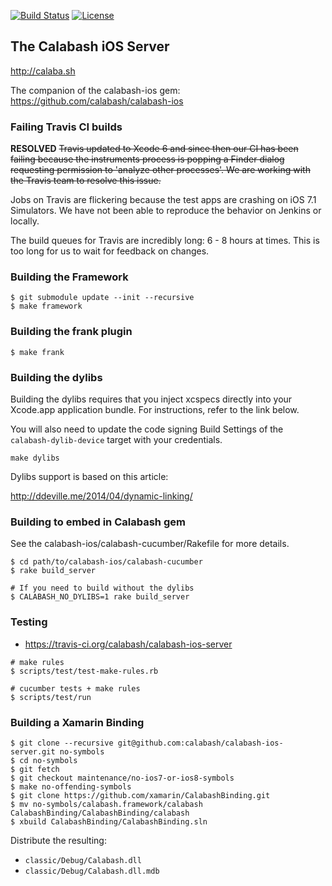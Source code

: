 [![Build Status](https://travis-ci.org/calabash/calabash-ios-server.svg?branch=master)](https://travis-ci.org/calabash/calabash-ios-server)
 [![License](https://go-shields.herokuapp.com/license-Eclipse-blue.png)](http://opensource.org/licenses/EPL-1.0)

## The Calabash iOS Server

http://calaba.sh

The companion of the calabash-ios gem:  https://github.com/calabash/calabash-ios

### Failing Travis CI builds

**RESOLVED** ~~Travis updated to Xcode 6 and since then our CI has been failing because the instruments process is popping a Finder dialog requesting permission to 'analyze other processes'.  We are working with the Travis team to resolve this issue.~~

Jobs on Travis are flickering because the test apps are crashing on iOS 7.1 Simulators.  We have not been able to reproduce the behavior on Jenkins or locally.

The build queues for Travis are incredibly long:  6 - 8 hours at times.  This is too long for us to wait for feedback on changes.

### Building the Framework

```
$ git submodule update --init --recursive
$ make framework
```

### Building the frank plugin

```
$ make frank
```

### Building the dylibs

Building the dylibs requires that you inject xcspecs directly into your Xcode.app application bundle.  For instructions, refer to the link below.

You will also need to update the code signing Build Settings of the `calabash-dylib-device` target with your credentials.

```
make dylibs
```

Dylibs support is based on this article:

http://ddeville.me/2014/04/dynamic-linking/

### Building to embed in Calabash gem

See the calabash-ios/calabash-cucumber/Rakefile for more details.

```
$ cd path/to/calabash-ios/calabash-cucumber
$ rake build_server

# If you need to build without the dylibs
$ CALABASH_NO_DYLIBS=1 rake build_server
```

### Testing

* https://travis-ci.org/calabash/calabash-ios-server

```
# make rules
$ scripts/test/test-make-rules.rb

# cucumber tests + make rules
$ scripts/test/run
```

### Building a Xamarin Binding

```
$ git clone --recursive git@github.com:calabash/calabash-ios-server.git no-symbols
$ cd no-symbols
$ git fetch
$ git checkout maintenance/no-ios7-or-ios8-symbols
$ make no-offending-symbols
$ git clone https://github.com/xamarin/CalabashBinding.git
$ mv no-symbols/calabash.framework/calabash CalabashBinding/CalabashBinding/calabash
$ xbuild CalabashBinding/CalabashBinding.sln
```

Distribute the resulting:

* `classic/Debug/Calabash.dll`
* `classic/Debug/Calabash.dll.mdb`
